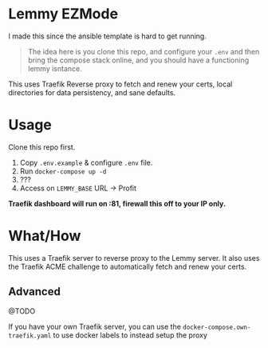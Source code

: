 # Lemmy EZMode

I made this since the ansible template is hard to get running.

 > The idea here is you clone this repo, and configure your `.env` and then bring the compose stack online, and you should have a functioning lemmy isntance.

This uses Traefik Reverse proxy to fetch and renew your certs, local directories for data persistency, and sane defaults.

# Usage

Clone this repo first.

1. Copy `.env.example` & configure `.env` file.
2. Run `docker-compose up -d`
3. ???
4. Access on `LEMMY_BASE` URL -> Profit

**Traefik dashboard will run on :81, firewall this off to your IP only.**

# What/How

This uses a Traefik server to reverse proxy to the Lemmy server.
It also uses the Traefik ACME challenge to automatically fetch and renew your certs.

## Advanced

@TODO

If you have your own Traefik server, you can use the `docker-compose.own-traefik.yaml` to use docker labels to instead setup the proxy
